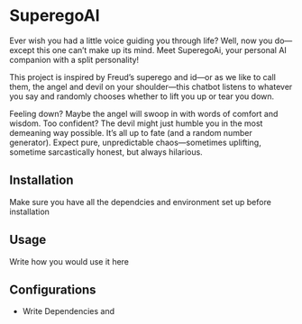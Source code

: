 <h1>SuperegoAI</h1>
<p>Ever wish you had a little voice guiding you through life? Well, now you do—except this one can’t make up its mind. Meet SuperegoAi, your personal AI companion with a split personality!

This project is inspired by Freud’s superego and id—or as we like to call them, the angel and devil on your shoulder—this chatbot listens to whatever you say and randomly chooses whether to lift you up or tear you down.

Feeling down? Maybe the angel will swoop in with words of comfort and wisdom. Too confident? The devil might just humble you in the most demeaning way possible. It’s all up to fate (and a random number generator). Expect pure, unpredictable chaos—sometimes uplifting, sometime sarcastically honest, but always hilarious.</p>
<h2>Installation</h2>
<p>Make sure you have all the dependcies and environment set up before installation</p>


<h2>Usage</h2>
<p>Write how you would use it here</p>

<h2>Configurations</h2>
<ul>
  <li>Write Dependencies and </li>
</ul>


